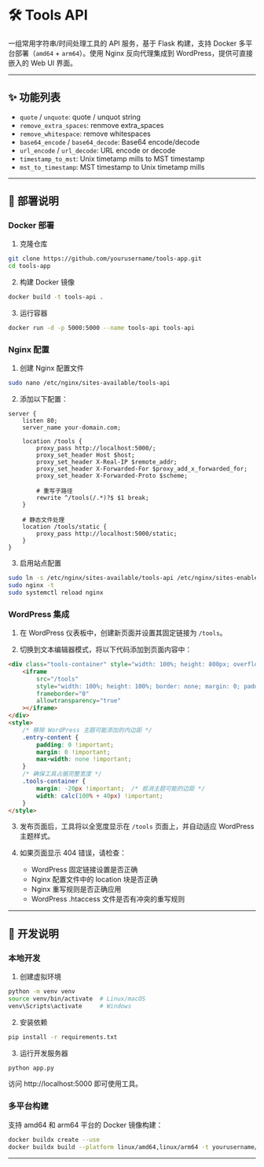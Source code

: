 # 🛠️ Tools API

一组常用字符串/时间处理工具的 API 服务，基于 Flask 构建，支持 Docker 多平台部署（`amd64` + `arm64`）。使用 Nginx 反向代理集成到 WordPress，提供可直接嵌入的 Web UI 界面。

---

## ✨ 功能列表

- `quote` / `unquote`: quote / unquot string
- `remove_extra_spaces`: renmove extra_spaces
- `remove_whitespace`: remove whitespaces
- `base64_encode` / `base64_decode`: Base64 encode/decode
- `url_encode` / `url_decode`: URL encode or decode
- `timestamp_to_mst`: Unix timetamp mills to MST timestamp
- `mst_to_timestamp`: MST timestamp to Unix timetamp mills

---

## 🔨 部署说明

### Docker 部署

1. 克隆仓库
```bash
git clone https://github.com/yourusername/tools-app.git
cd tools-app
```

2. 构建 Docker 镜像
```bash
docker build -t tools-api .
```

3. 运行容器
```bash
docker run -d -p 5000:5000 --name tools-api tools-api
```

### Nginx 配置

1. 创建 Nginx 配置文件
```bash
sudo nano /etc/nginx/sites-available/tools-api
```

2. 添加以下配置：
```nginx
server {
    listen 80;
    server_name your-domain.com;

    location /tools {
        proxy_pass http://localhost:5000/;
        proxy_set_header Host $host;
        proxy_set_header X-Real-IP $remote_addr;
        proxy_set_header X-Forwarded-For $proxy_add_x_forwarded_for;
        proxy_set_header X-Forwarded-Proto $scheme;

        # 重写子路径
        rewrite ^/tools(/.*)?$ $1 break;
    }

    # 静态文件处理
    location /tools/static {
        proxy_pass http://localhost:5000/static;
    }
}
```

3. 启用站点配置
```bash
sudo ln -s /etc/nginx/sites-available/tools-api /etc/nginx/sites-enabled/
sudo nginx -t
sudo systemctl reload nginx
```

### WordPress 集成

1. 在 WordPress 仪表板中，创建新页面并设置其固定链接为 `/tools`。

2. 切换到文本编辑器模式，将以下代码添加到页面内容中：
```html
<div class="tools-container" style="width: 100%; height: 800px; overflow: hidden;">
    <iframe 
        src="/tools" 
        style="width: 100%; height: 100%; border: none; margin: 0; padding: 0; overflow: hidden;" 
        frameborder="0"
        allowtransparency="true"
    ></iframe>
</div>
<style>
    /* 移除 WordPress 主题可能添加的内边距 */
    .entry-content {
        padding: 0 !important;
        margin: 0 !important;
        max-width: none !important;
    }
    /* 确保工具占据完整宽度 */
    .tools-container {
        margin: -20px !important;  /* 抵消主题可能的边距 */
        width: calc(100% + 40px) !important;
    }
</style>
```

3. 发布页面后，工具将以全宽度显示在 `/tools` 页面上，并自动适应 WordPress 主题样式。

4. 如果页面显示 404 错误，请检查：
   - WordPress 固定链接设置是否正确
   - Nginx 配置文件中的 location 块是否正确
   - Nginx 重写规则是否正确应用
   - WordPress .htaccess 文件是否有冲突的重写规则

---

## 🚀 开发说明

### 本地开发

1. 创建虚拟环境
```bash
python -m venv venv
source venv/bin/activate  # Linux/macOS
venv\Scripts\activate     # Windows
```

2. 安装依赖
```bash
pip install -r requirements.txt
```

3. 运行开发服务器
```bash
python app.py
```

访问 http://localhost:5000 即可使用工具。

### 多平台构建

支持 amd64 和 arm64 平台的 Docker 镜像构建：

```bash
docker buildx create --use
docker buildx build --platform linux/amd64,linux/arm64 -t yourusername/tools-api:latest --push .
```

---
